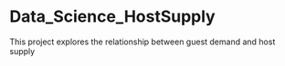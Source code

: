 # Data_Science_HostSupply
This project explores the relationship between guest demand and host supply
